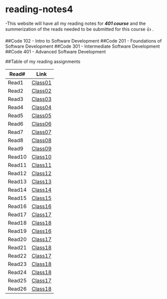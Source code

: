 # reading-notes4

-This website will have all my reading notes for ***401 course*** and the summerization of the reads needed to be submitted for this course 👍 .

##Code 102 - Intro to Software Development
##Code 201 - Foundations of Software Development
##Code 301 - Intermediate Software Development
##Code 401 - Advanced Software Development


##Table of my reading assignments

Read#   |  Link
-----------|-----------
Read1      | [Class01](https://aseelsamer.github.io/reading-notes4/readme1)
Read2      | [Class02](https://aseelsamer.github.io/reading-notes4/read02)
Read3      | [Class03](https://aseelsamer.github.io/reading-notes4/read03)
Read4      | [Class04](https://aseelsamer.github.io/reading-notes4/read04)
Read5      | [Class05](https://aseelsamer.github.io/reading-notes4/read05)
Read6      | [Class06](https://aseelsamer.github.io/reading-notes4/read06)
Read7      | [Class07](https://aseelsamer.github.io/reading-notes4/read07)
Read8      | [Class08](https://aseelsamer.github.io/reading-notes4/read08)
Read9      | [Class09](https://aseelsamer.github.io/reading-notes4/read09)
Read10     | [Class10](https://aseelsamer.github.io/reading-notes4/read10)
Read11     | [Class11](https://aseelsamer.github.io/reading-notes4/read11)
Read12     | [Class12](https://aseelsamer.github.io/reading-notes4/read12)
Read13     | [Class13](https://aseelsamer.github.io/reading-notes4/read13)
Read14     | [Class14](https://aseelsamer.github.io/reading-notes4/read14)
Read15     | [Class15](https://aseelsamer.github.io/reading-notes4/readme15)
Read16     | [Class16](https://aseelsamer.github.io/reading-notes4/read16)
Read17     | [Class17](https://aseelsamer.github.io/reading-notes4/read17)
Read18     | [Class18](https://aseelsamer.github.io/reading-notes4/read18)
Read19     | [Class16](https://aseelsamer.github.io/reading-notes4/read19)
Read20     | [Class17](https://aseelsamer.github.io/reading-notes4/read20)
Read21     | [Class18](https://aseelsamer.github.io/reading-notes4/read21)
Read22     | [Class17](https://aseelsamer.github.io/reading-notes4/read22)
Read23     | [Class18](https://aseelsamer.github.io/reading-notes4/read23)
Read24     | [Class18](https://aseelsamer.github.io/reading-notes4/read24)
Read25     | [Class17](https://aseelsamer.github.io/reading-notes4/read25)
Read26     | [Class18](https://aseelsamer.github.io/reading-notes4/read26)